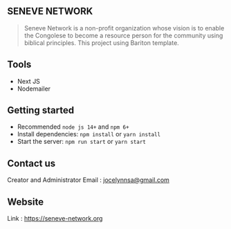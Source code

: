 ## SENEVE NETWORK

> Seneve Network is a non-profit organization whose vision is to enable the Congolese to become a resource person for the community using biblical principles.
> This project using Bariton template.

## Tools

- Next JS
- Nodemailer

## Getting started

- Recommended `node js 14+` and `npm 6+`
- Install dependencies: `npm install` or `yarn install`
- Start the server: `npm run start` or `yarn start`

## Contact us

Creator and Administrator Email : jocelynnsa@gmail.com

## Website

Link : https://seneve-network.org
